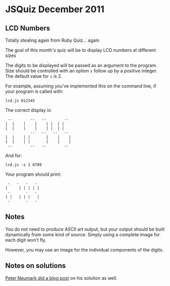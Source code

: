 # JSQuiz December 2011

## LCD Numbers
Totally stealing again from Ruby Quiz... again

The goal of this month's quiz will be to display LCD numbers at different sizes

The digits to be displayed will be passed as an argument to the program.  
Size should be controlled with an option `s` follow up by a positive integer. The default value for `s` is 2.

For example, assuming you've implemented this on the command line, if your program is called with:

    lcd.js 012345

The correct display is:

     --        --   --        -- 
    |  |    |    |    | |  | |   
    |  |    |    |    | |  | |   
               --   --   --   -- 
    |  |    | |       |    |    |
    |  |    | |       |    |    |
     --        --   --        -- 

And for:

    lcd.js -s 1 6789

Your program should print:

     -   -   -   - 
    |     | | | | |
     -       -   - 
    | |   | | |   |
     -       -   - 

## Notes

You do not need to produce ASCII art output, but your output should be built dynamically from some kind of source. Simply using a complete image for each digit won't fly.

However, you may use an image for the individual components of the digits.

## Notes on solutions

[Peter Neumark did a blog post](http://peterneumark.com/javascript/2011-12-12/roman-numerals-in-javascript/) on his solution as well.
